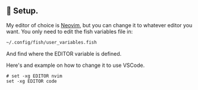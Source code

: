 ## 🔧 Setup.

My editor of choice is [Neovim](https://neovim.io/), but you can change it to whatever editor you want. You only need to edit the fish variables file in:

```bash
~/.config/fish/user_variables.fish
```

And find where the EDITOR variable is defined.

Here's and example on how to change it to use VSCode.

```fish
# set -xg EDITOR nvim
set -xg EDITOR code
```
